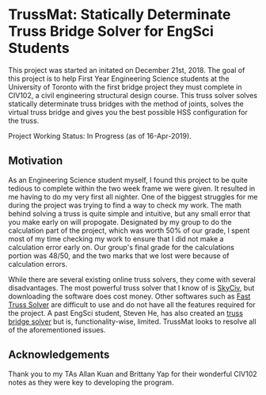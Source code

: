 # TrussMat: Statically Determinate Truss Bridge Solver for EngSci Students
This project was started an initated on December 21st, 2018. The goal of this project is to help First Year Engineering Science students at the University of Toronto with the first bridge project they must complete in CIV102, a civil engineering structural design course. This truss solver solves statically determinate truss bridges with the method of joints, solves the virtual truss bridge and gives you the best possible HSS configuration for the truss.

Project Working Status: In Progress (as of 16-Apr-2019).

## Motivation
As an Engineering Science student myself, I found this project to be quite tedious to complete within the two week frame we were given. It resulted in me having to do my very first all nighter. One of the biggest struggles for me during the project was trying to find a way to check my work. The math behind solving a truss is quite simple and intuitive, but any small error that you make early on will propogate. Designated by my group to do the calculation part of the project, which was worth 50% of our grade, I spent most of my time checking my work to ensure that I did not make a calculation error early on. Our group's final grade for the calculations portion was 48/50, and the two marks that we lost were because of calculation errors.

While there are several existing online truss solvers, they come with several disadvantages. The most powerful truss solver that I know of is [SkyCiv](https://skyciv.com/), but downloading the software does cost money. Other softwares such as [Fast Truss Solver](https://www.microsoft.com/en-us/p/fast-truss-solver/9pc290v41k2q) are difficult to use and do not have all the features required for the project. A past EngSci student, Steven He, has also created an [truss bridge solver](http://engsci.stevenhe.com/trusssolver2) but is, functionality-wise, limited. TrussMat looks to resolve all of the aforementioned issues.

## Acknowledgements
Thank you to my TAs Allan Kuan and Brittany Yap for their wonderful CIV102 notes as they were key to developing the program.
